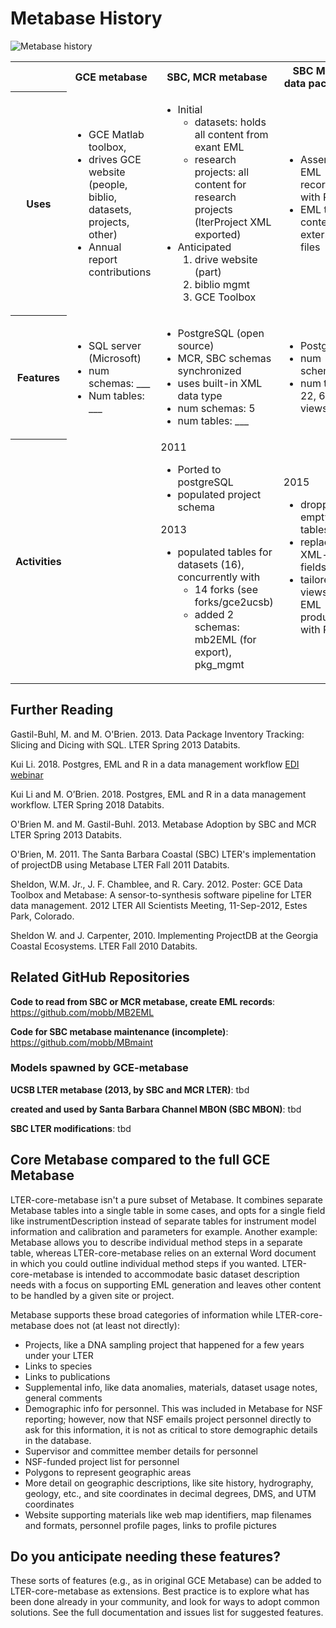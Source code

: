 # Metabase History


![Metabase history](https://github.com/mobb/ucsb_metabase_documentation/blob/master/background/Metabase_history.png)


<table>
<tr>
<th>
&nbsp;
</th>

<th>
GCE metabase
</th>

<th>
SBC, MCR metabase
</th>

<th>
SBC MBON data packages
</th>

<th>
SBC LTER data packages
</th>

</tr>

<tr>
<th>
Uses
</th>

<td>
<ul>
<li>GCE Matlab toolbox, 
<li>drives GCE website (people, biblio, datasets, projects, other)
<li>Annual report contributions

</td>

<td>
<ul>
<li>Initial
<ul>
<li>datasets: holds all content from exant EML
<li>research projects: all content for research projects (lterProject XML exported)
</ul>
<li>Anticipated 
<ol>
<li>drive website (part)
<li>biblio mgmt
<li>GCE Toolbox

</td>

<td>
<ul>
<li>Assemble EML records with R
<li>EML text content in external files
</td>

<td>
<ul>
<li>Assemble EML records with R  
<li>EML text content in external files
<li>Anticipated 
<ol>
<li>drive website (part, TBD)
<li>biblio mgmt
</td>

</tr>



<tr>
<th>
Features
</th>

<td>
<ul>
<li>SQL server (Microsoft)
<li>num schemas: ___
<li>Num tables: ___

</td>

<td>
<ul>
<li>PostgreSQL (open source)
<li>MCR, SBC schemas synchronized
<li>uses built-in XML data type
<li>num schemas: 5
<li>num tables: ___
</td>

<td>
<ul>
<li>PostgreSQL
<li>num schemas: 3
<li>num tables: 22, 6 (10 views)
</td>

<td>
<ul>
<li>PostgreSQL
<li>num schemas: ___
<li>num tables: ___
</td>

</tr>


<tr>
<th>
Activities
</th>

<td>
&nbsp;
</td>

<td>
2011
<ul>
<li>Ported to postgreSQL
<li>populated project schema

</ul>
2013
<ul>
<li>populated tables for datasets (16), concurrently with
<ul><li>14 forks (see forks/gce2ucsb)
<li>added 2 schemas: mb2EML (for export), pkg_mgmt
</ul>
</ul>

</td>

<td>
2015
<ul>
<li>dropped empty tables 
<li>replaced XML-typed fields
<li>tailored views for EML production with R
</td>

<td>
2017
<ul>
<li>copy schema, migrate content
</ul>
2018
<ul>
<li>judicious additions from sbc_metabase, for anticipated uses (above)
</td>

</tr>
</table>


## Further Reading
Gastil-Buhl, M. and M. O'Brien. 2013.
Data Package Inventory Tracking: Slicing and Dicing with SQL.
LTER Spring 2013 Databits.

Kui Li. 2018.
Postgres, EML and R in a data management workflow [EDI webinar](https://environmentaldatainitiative.org/events/training-webinars-workshops/previous-edi-events/postgres-eml-and-r-in-a-data-management-workflow/)

Kui Li and M. O’Brien. 2018.
Postgres, EML and R in a data management workflow.
LTER Spring 2018 Databits.

O'Brien M. and M. Gastil-Buhl. 2013.
Metabase Adoption by SBC and MCR
LTER Spring 2013 Databits.

O'Brien, M. 2011.
The Santa Barbara Coastal (SBC) LTER's implementation of projectDB using Metabase
LTER Fall 2011 Databits.

Sheldon, W.M. Jr., J. F. Chamblee, and R. Cary. 2012. 
Poster: GCE Data Toolbox and Metabase: A
sensor-to-synthesis software pipeline for LTER data management. 2012 LTER All Scientists Meeting,
11-Sep-2012, Estes Park, Colorado.

Sheldon W. and J. Carpenter, 2010. 
Implementing ProjectDB at the Georgia Coastal Ecosystems. 
LTER Fall 2010 Databits.


## Related GitHub Repositories
**Code to read from SBC or MCR metabase, create EML records**: 
https://github.com/mobb/MB2EML

**Code for SBC metabase maintenance (incomplete)**:
https://github.com/mobb/MBmaint

### Models spawned by GCE-metabase
**UCSB LTER metabase (2013, by SBC and MCR LTER)**:
tbd

**created and used by Santa Barbara Channel MBON (SBC MBON)**:
tbd

**SBC LTER modifications**:
tbd

## Core Metabase compared to the full GCE Metabase

LTER-core-metabase isn't a pure subset of Metabase. It combines separate Metabase tables into a single table in some cases, and opts for a single field like instrumentDescription instead of separate tables for instrument model information and calibration and parameters for example. Another example: Metabase allows you to describe individual method steps in a separate table, whereas LTER-core-metabase relies on an external Word document in which you could outline individual method steps if you wanted.  LTER-core-metabase is intended to accommodate basic dataset description needs with a focus on supporting EML generation and leaves other content to be handled by a given site or project.

Metabase supports these broad categories of information while LTER-core-metabase does not (at least not directly):

* Projects, like a DNA sampling project that happened for a few years under your LTER
* Links to species
* Links to publications
* Supplemental info, like data anomalies, materials, dataset usage notes, general comments
* Demographic info for personnel. This was included in Metabase for NSF reporting; however, now that NSF emails project personnel directly to ask for this information, it is not as critical to store demographic details in the database.
* Supervisor and committee member details for personnel
* NSF-funded project list for personnel
* Polygons to represent geographic areas
* More detail on geographic descriptions, like site history, hydrography, geology, etc., and site coordinates in decimal degrees, DMS, and UTM coordinates
* Website supporting materials like web map identifiers, map filenames and formats, personnel profile pages, links to profile pictures


## Do you anticipate needing these features?
These sorts of features (e.g., as in original GCE Metabase) can be added to LTER-core-metabase as extensions. Best practice is to explore what has been done already in your community, and look for ways to adopt common solutions. See the full documentation and issues list for suggested features.